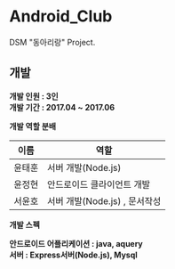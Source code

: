 # Android_Club
DSM "동아리랑" Project. 

## 개발
**개발 인원 : 3인**  
**개발 기간 : 2017.04 ~ 2017.06**  
  
**개발 역할 분배**  

이름 | 역할
---|---
윤태훈 | 서버 개발(Node.js)
윤정현 | 안드로이드 클라이언트 개발
서윤호 | 서버 개발(Node.js) , 문서작성
  
**개발 스펙**  

**안드로이드 어플리케이션 : java, aquery**  
**서버 : Express서버(Node.js), Mysql**  
